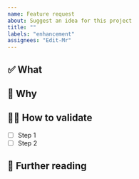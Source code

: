 ```yaml
---
name: Feature request
about: Suggest an idea for this project
title: ""
labels: "enhancement"
assignees: "Edit-Mr"
---
```


## ✅ What

## 🤔 Why

## 👩‍🔬 How to validate

- [ ] Step 1
- [ ] Step 2

## 🔖 Further reading
